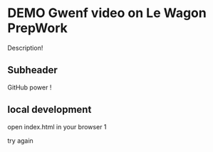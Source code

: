 # DEMO Gwenf video on Le Wagon PrepWork

Description!

## Subheader

GitHub power !

## local development

open index.html in your browser 1

try again
